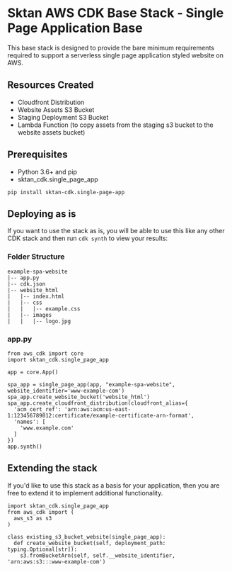 # Sktan AWS CDK Base Stack - Single Page Application Base

This base stack is designed to provide the bare minimum requirements required to support a serverless single page application styled website on AWS.

## Resources Created

- Cloudfront Distribution
- Website Assets S3 Bucket
- Staging Deployment S3 Bucket
- Lambda Function (to copy assets from the staging s3 bucket to the website assets bucket)

## Prerequisites

- Python 3.6+ and pip
- sktan_cdk.single_page_app

```
pip install sktan-cdk.single-page-app
```

## Deploying as is

If you want to use the stack as is, you will be able to use this like any other CDK stack and then run `cdk synth` to view your results:

### Folder Structure
```
example-spa-website
|-- app.py
|-- cdk.json
|-- website_html
|   |-- index.html
|   |-- css
|   |   |-- example.css
|   |-- images
|   |   |-- logo.jpg
```

### app.py
```
from aws_cdk import core
import sktan_cdk.single_page_app

app = core.App()

spa_app = single_page_app(app, "example-spa-website", website_identifier='www-example-com')
spa_app.create_website_bucket('website_html')
spa_app.create_cloudfront_distribution(cloudfront_alias={
  'acm_cert_ref': 'arn:aws:acm:us-east-1:123456789012:certificate/example-certificate-arn-format',
  'names': [
    'www.example.com'
  ]
})
app.synth()
```

## Extending the stack

If you'd like to use this stack as a basis for your application, then you are free to extend it to implement additional functionality.

```
import sktan_cdk.single_page_app
from aws_cdk import (
  aws_s3 as s3
)

class existing_s3_bucket_website(single_page_app):
  def create_website_bucket(self, deployment_path: typing.Optional[str]):
    s3.fromBucketArn(self, self.__website_identifier, 'arn:aws:s3:::www-example-com')
```
